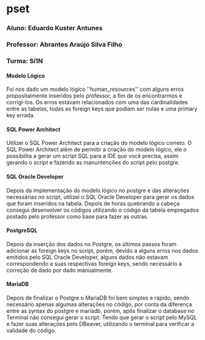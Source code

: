 # pset
### Aluno: Eduardo Kuster Antunes
### Professor: Abrantes Araújo Silva Filho
### Turma: Sí1N
#### Modelo Lógico
Foi nos dado um modelo lógico ''human_resources'' com alguns erros propositalmente inseridos pelo professor,
a fim de os encontrarmos e corrigi-los. Os erros estavam relacionados com uma das cardinalidades entre as tabelas,
todas as foreign keys que podiam ser nulas e uma primary key errada.
#### SQL Power Architect
Utilizei o SQL Power Architect para a criação do modelo lógico correto. O SQL Power Architect além de permitir a criação do modelo
lógico, ele o possibilita a gerar um script SQL para a IDE que você precisa, assim gerando o script e fazendo as manuntenções do script
pelo postgre.
#### SQL Oracle Developer
Depois da implementação do modelo lógico no postgre e das alterações necessárias no script, utilizei o SQL Oracle Developer para gerar os
dados que foram inseridos na tabela. Depois de horas quebrando a cabeça consegui desenvolver os códigos utilizando o código da tabela
empregados postado pelo professor como base para fazer as outras.
#### PostgreSQL
Depois da inserção dos dados no Postgre, os últimos passos foram adicionar as foreign keys no script, porém, devido a alguns erros nos 
dados emitidos pelo SQL Oracle Developer, alguns dados não estavam correspondendo a suas respectivas foreign keys, sendo necessário a correção de 
dado por dado manualmente.
#### MariaDB
Depois de finalizar o Postgre o MariaDB foi bem simples e rápido, sendo necessário apenas algumas alterações no código, por conta da diferença 
entre as syntax do postgre e mariadb, porém, após finalizar o database no Terminal não consegui gerar o script. Tendo que gerar o script pelo MySQL
e fazer suas alterações pelo DBeaver, utilizando o terminal para verificar a validade do código.

